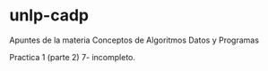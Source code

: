 # unlp-cadp
Apuntes de la materia Conceptos de Algoritmos Datos y Programas

Practica 1 (parte 2)
    7- incompleto.